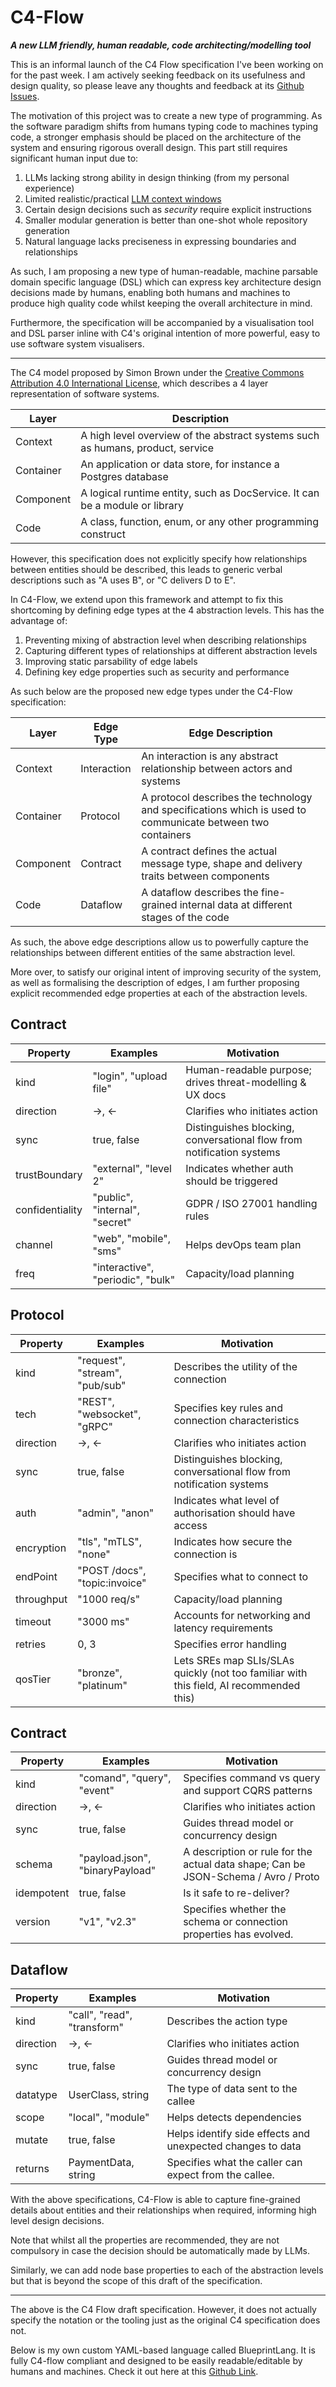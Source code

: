# C4-Flow
***A new LLM friendly, human readable, code architecting/modelling tool***

This is an informal launch of the C4 Flow specification I've been working on for the past week. I am actively seeking feedback on its usefulness and design quality, so please leave any thoughts and feedback at its [Github Issues](https://github.com/yail259/C4-Flow/issues).

The motivation of this project was to create a new type of programming. As the software paradigm shifts from humans typing code to machines typing code, a stronger emphasis should be placed on the architecture of the system and ensuring rigorous overall design. This part still requires significant human input due to:

1. LLMs lacking strong ability in design thinking (from my personal experience)
2. Limited realistic/practical [LLM context windows](https://github.com/NVIDIA/RULER)
3. Certain design decisions such as *security* require explicit instructions
4. Smaller modular generation is better than one-shot whole repository generation
5. Natural language lacks preciseness in expressing boundaries and relationships

As such, I am proposing a new type of human-readable, machine parsable domain specific language (DSL) which can express key architecture design decisions made by humans, enabling both humans and machines to produce high quality code whilst keeping the overall architecture in mind.

Furthermore, the specification will be accompanied by a visualisation tool and DSL parser inline with C4's original intention of more powerful, easy to use software system visualisers.

---

The C4 model proposed by Simon Brown under the [Creative Commons Attribution 4.0 International License](https://creativecommons.org/licenses/by/4.0/), which describes a 4 layer representation of software systems.

| Layer     | Description                                                                    |
| --------- | ------------------------------------------------------------------------------ |
| Context   | A high level overview of the abstract systems such as humans, product, service |
| Container | An application or data store, for instance a Postgres database                 |
| Component | A logical runtime entity, such as DocService. It can be a module or library    |
| Code      | A class, function, enum, or any other programming construct                    |

However, this specification does not explicitly specify how relationships between entities should be described, this leads to generic verbal descriptions such as "A uses B", or "C delivers D to E".

In C4-Flow, we extend upon this framework and attempt to fix this shortcoming by defining edge types at the 4 abstraction levels. This has the advantage of:

1. Preventing mixing of abstraction level when describing relationships
2. Capturing different types of relationships at different abstraction levels
3. Improving static parsability of edge labels
4. Defining key edge properties such as security and performance

As such below are the proposed new edge types under the C4-Flow specification:

| Layer     | Edge Type   | Edge Description                                                                                           |
| --------- | ----------- | ---------------------------------------------------------------------------------------------------------- |
| Context   | Interaction | An interaction is any abstract relationship between actors and systems                                     |
| Container | Protocol    | A protocol describes the technology and specifications which is used to communicate between two containers |
| Component | Contract    | A contract defines the actual message type, shape and delivery traits between components                   |
| Code      | Dataflow    | A dataflow describes the fine-grained internal data at different stages of the code                        |

As such, the above edge descriptions allow us to powerfully capture the relationships between different entities of the same abstraction level. 

More over, to satisfy our original intent of improving security of the system, as well as formalising the description of edges, I am further proposing explicit recommended edge properties at each of the abstraction levels.

## Contract

| Property        | Examples                          | Motivation                                                            |
| --------------- | --------------------------------- | --------------------------------------------------------------------- |
| kind            | "login", "upload file"            | Human-readable purpose; drives threat-modelling & UX docs             |
| direction       | ->, <-                            | Clarifies who initiates action                                        |
| sync            | true, false                       | Distinguishes blocking, conversational flow from notification systems |
| trustBoundary   | "external", "level 2"             | Indicates whether auth should be triggered                            |
| confidentiality | "public", "internal", "secret"    | GDPR / ISO 27001 handling rules                                       |
| channel         | "web", "mobile", "sms"            | Helps devOps team plan                                                |
| freq            | "interactive", "periodic", "bulk" | Capacity/load planning                                                |

## Protocol

| Property   | Examples                       | Motivation                                                                              |
| ---------- | ------------------------------ | --------------------------------------------------------------------------------------- |
| kind       | "request", "stream", "pub/sub" | Describes the utility of the connection                                                 |
| tech       | "REST", "websocket", "gRPC"    | Specifies key rules and connection characteristics                                      |
| direction  | ->, <-                         | Clarifies who initiates action                                                          |
| sync       | true, false                    | Distinguishes blocking, conversational flow from notification systems                   |
| auth       | "admin", "anon"                | Indicates what level of authorisation should have access                                |
| encryption | "tls", "mTLS", "none"          | Indicates how secure the connection is                                                  |
| endPoint   | "POST /docs", "topic:invoice"  | Specifies what to connect to                                                            |
| throughput | "1000 req/s"                   | Capacity/load planning                                                                  |
| timeout    | "3000 ms"                      | Accounts for networking and latency requirements                                        |
| retries    | 0, 3                           | Specifies error handling                                                                |
| qosTier    | "bronze", "platinum"           | Lets SREs map SLIs/SLAs quickly (not too familiar with this field, AI recommended this) |

## Contract

| Property   | Examples                        | Motivation                                                                         |
| ---------- | ------------------------------- | ---------------------------------------------------------------------------------- |
| kind       | "comand", "query", "event"      | Specifies command vs query and support CQRS patterns                               |
| direction  | ->, <-                          | Clarifies who initiates action                                                     |
| sync       | true, false                     | Guides thread model or concurrency design                                          |
| schema     | "payload.json", "binaryPayload" | A description or rule for the actual data shape; Can be JSON-Schema / Avro / Proto |
| idempotent | true, false                     | Is it safe to re-deliver?                                                          |
| version    | "v1", "v2.3"                    | Specifies whether the schema or connection properties has evolved.                 |

## Dataflow

| Property  | Examples                    | Motivation                                                 |
| --------- | --------------------------- | ---------------------------------------------------------- |
| kind      | "call", "read", "transform" | Describes the action type                                  |
| direction | ->, <-                      | Clarifies who initiates action                             |
| sync      | true, false                 | Guides thread model or concurrency design                  |
| datatype  | UserClass, string           | The type of data sent to the callee                        |
| scope     | "local", "module"           | Helps detects dependencies                                 |
| mutate    | true, false                 | Helps identify side effects and unexpected changes to data |
| returns   | PaymentData, string         | Specifies what the caller can expect from the callee.      |

With the above specifications, C4-Flow is able to capture fine-grained details about entities and their relationships when required, informing high level design decisions. 

Note that whilst all the properties are recommended, they are not compulsory in case the decision should be automatically made by LLMs.

Similarly, we can add node base properties to each of the abstraction levels but that is beyond the scope of this draft of the specification.

---
The above is the C4 Flow draft specification. However, it does not actually specify the notation or the tooling just as the original C4 specification does not. 

Below is my own custom YAML-based language called BlueprintLang. It is fully C4-flow compliant and designed to be easily readable/editable by humans and machines. Check it out here at this [Github Link](https://github.com/yail259/BlueprintLang).

